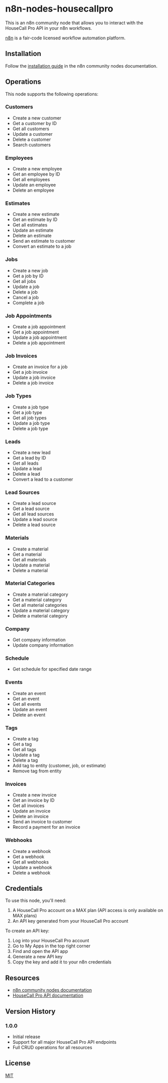 # n8n-nodes-housecallpro

This is an n8n community node that allows you to interact with the HouseCall Pro API in your n8n workflows.

[n8n](https://n8n.io/) is a fair-code licensed workflow automation platform.

## Installation

Follow the [installation guide](https://docs.n8n.io/integrations/community-nodes/installation/) in the n8n community nodes documentation.

## Operations

This node supports the following operations:

### Customers
- Create a new customer
- Get a customer by ID
- Get all customers
- Update a customer
- Delete a customer
- Search customers

### Employees
- Create a new employee
- Get an employee by ID
- Get all employees
- Update an employee
- Delete an employee

### Estimates
- Create a new estimate
- Get an estimate by ID
- Get all estimates
- Update an estimate
- Delete an estimate
- Send an estimate to customer
- Convert an estimate to a job

### Jobs
- Create a new job
- Get a job by ID
- Get all jobs
- Update a job
- Delete a job
- Cancel a job
- Complete a job

### Job Appointments
- Create a job appointment
- Get a job appointment
- Update a job appointment
- Delete a job appointment

### Job Invoices
- Create an invoice for a job
- Get a job invoice
- Update a job invoice
- Delete a job invoice

### Job Types
- Create a job type
- Get a job type
- Get all job types
- Update a job type
- Delete a job type

### Leads
- Create a new lead
- Get a lead by ID
- Get all leads
- Update a lead
- Delete a lead
- Convert a lead to a customer

### Lead Sources
- Create a lead source
- Get a lead source
- Get all lead sources
- Update a lead source
- Delete a lead source

### Materials
- Create a material
- Get a material
- Get all materials
- Update a material
- Delete a material

### Material Categories
- Create a material category
- Get a material category
- Get all material categories
- Update a material category
- Delete a material category

### Company
- Get company information
- Update company information

### Schedule
- Get schedule for specified date range

### Events
- Create an event
- Get an event
- Get all events
- Update an event
- Delete an event

### Tags
- Create a tag
- Get a tag
- Get all tags
- Update a tag
- Delete a tag
- Add tag to entity (customer, job, or estimate)
- Remove tag from entity

### Invoices
- Create a new invoice
- Get an invoice by ID
- Get all invoices
- Update an invoice
- Delete an invoice
- Send an invoice to customer
- Record a payment for an invoice

### Webhooks
- Create a webhook
- Get a webhook
- Get all webhooks
- Update a webhook
- Delete a webhook

## Credentials

To use this node, you'll need:
1. A HouseCall Pro account on a MAX plan (API access is only available on MAX plans)
2. An API key generated from your HouseCall Pro account

To create an API key:
1. Log into your HouseCall Pro account
2. Go to My Apps in the top right corner
3. Find and open the API app
4. Generate a new API key
5. Copy the key and add it to your n8n credentials

## Resources

- [n8n community nodes documentation](https://docs.n8n.io/integrations/community-nodes/)
- [HouseCall Pro API documentation](https://docs.housecallpro.com/)

## Version History

### 1.0.0
- Initial release
- Support for all major HouseCall Pro API endpoints
- Full CRUD operations for all resources

## License

[MIT](https://github.com/your-username/n8n-nodes-housecallpro/blob/master/LICENSE.md)